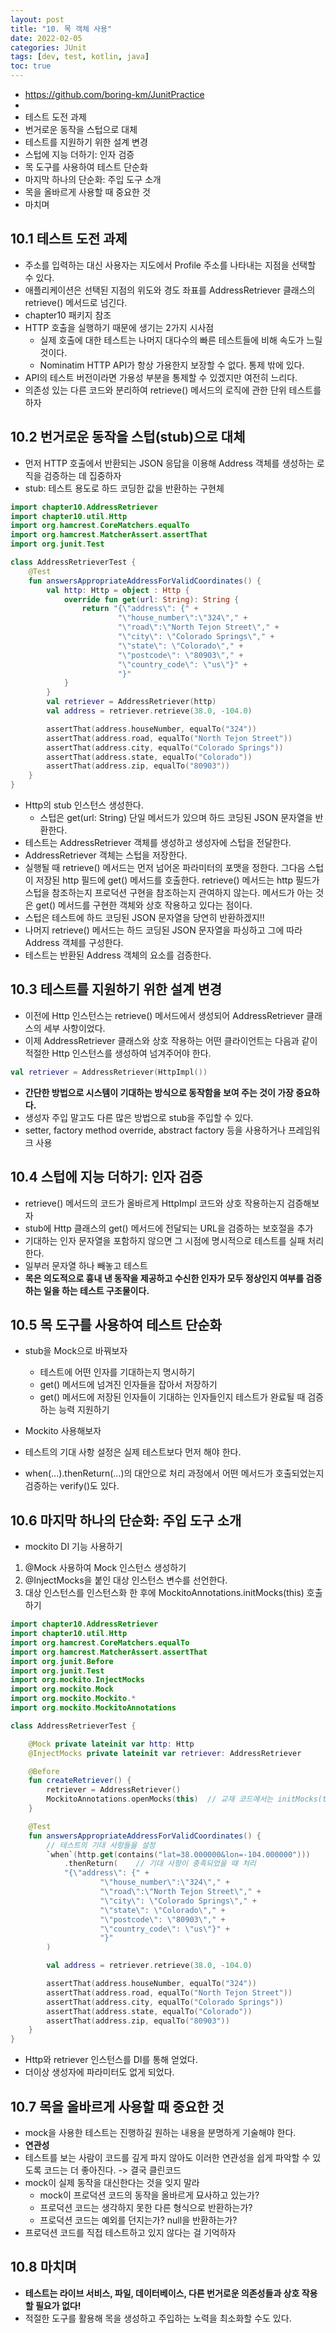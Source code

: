 ```yaml
---
layout: post
title: "10. 목 객체 사용"
date: 2022-02-05
categories: JUnit
tags: [dev, test, kotlin, java]
toc: true
---
```


- https://github.com/boring-km/JunitPractice
- 
- 테스트 도전 과제
- 번거로운 동작을 스텁으로 대체
- 테스트를 지원하기 위한 설계 변경
- 스텁에 지능 더하기: 인자 검증
- 목 도구를 사용하여 테스트 단순화
- 마지막 하나의 단순화: 주입 도구 소개
- 목을 올바르게 사용할 때 중요한 것
- 마치며

## 10.1 테스트 도전 과제
- 주소를 입력하는 대신 사용자는 지도에서 Profile 주소를 나타내는 지점을 선택할 수 있다.
- 애플리케이션은 선택된 지점의 위도와 경도 좌표를 AddressRetriever 클래스의 retrieve() 메서드로 넘긴다.
- chapter10 패키지 참조
- HTTP 호출을 실행하기 때문에 생기는 2가지 시사점
  - 실제 호출에 대한 테스트는 나머지 대다수의 빠른 테스트들에 비해 속도가 느릴 것이다.
  - Nominatim HTTP API가 항상 가용한지 보장할 수 없다. 통제 밖에 있다.
- API의 테스트 버전이라면 가용성 부분을 통제할 수 있겠지만 여전히 느리다.
- 의존성 있는 다른 코드와 분리하여 retrieve() 메서드의 로직에 관한 단위 테스트를 하자

## 10.2 번거로운 동작을 스텁(stub)으로 대체
- 먼저 HTTP 호출에서 반환되는 JSON 응답을 이용해 Address 객체를 생성하는 로직을 검증하는 데 집중하자
- stub: 테스트 용도로 하드 코딩한 값을 반환하는 구현체

```kotlin
import chapter10.AddressRetriever
import chapter10.util.Http
import org.hamcrest.CoreMatchers.equalTo
import org.hamcrest.MatcherAssert.assertThat
import org.junit.Test

class AddressRetrieverTest {
    @Test
    fun answersAppropriateAddressForValidCoordinates() {
        val http: Http = object : Http {
            override fun get(url: String): String {
                return "{\"address\": {" +
                        "\"house_number\":\"324\"," +
                        "\"road\":\"North Tejon Street\"," +
                        "\"city\": \"Colorado Springs\"," +
                        "\"state\": \"Colorado\"," +
                        "\"postcode\": \"80903\"," +
                        "\"country_code\": \"us\"}" +
                        "}"
            }
        }
        val retriever = AddressRetriever(http)
        val address = retriever.retrieve(38.0, -104.0)

        assertThat(address.houseNumber, equalTo("324"))
        assertThat(address.road, equalTo("North Tejon Street"))
        assertThat(address.city, equalTo("Colorado Springs"))
        assertThat(address.state, equalTo("Colorado"))
        assertThat(address.zip, equalTo("80903"))
    }
}
```

- Http의 stub 인스턴스 생성한다.
  - 스텁은 get(url: String) 단일 메서드가 있으며 하드 코딩된 JSON 문자열을 반환한다.
- 테스트는 AddressRetriever 객체를 생성하고 생성자에 스텁을 전달한다.
- AddressRetriever 객체는 스텁을 저장한다.
- 실행될 때 retrieve() 메서드는 먼저 넘어온 파라미터의 포맷을 정한다.
  그다음 스텁이 저장된 http 필드에 get() 메서드를 호출한다.
  retrieve() 메서드는 http 필드가 스텁을 참조하는지 프로덕션 구현을 참조하는지 관여하지 않는다.
  메서드가 아는 것은 get() 메서드를 구현한 객체와 상호 작용하고 있다는 점이다.
- 스텁은 테스트에 하드 코딩된 JSON 문자열을 당연히 반환하겠지!!
- 나머지 retrieve() 메서드는 하드 코딩된 JSON 문자열을 파싱하고 그에 따라 Address 객체를 구성한다.
- 테스트는 반환된 Address 객체의 요소를 검증한다.

## 10.3 테스트를 지원하기 위한 설계 변경
- 이전에 Http 인스턴스는 retrieve() 메서드에서 생성되어 AddressRetriever 클래스의 세부 사항이었다.
- 이제 AddressRetriever 클래스와 상호 작용하는 어떤 클라이언트는 다음과 같이 적절한 Http 인스턴스를 생성하여 넘겨주어야 한다.

```kotlin
val retriever = AddressRetriever(HttpImpl())
```

- **간단한 방법으로 시스템이 기대하는 방식으로 동작함을 보여 주는 것이 가장 중요하다.**
- 생성자 주입 말고도 다른 많은 방법으로 stub을 주입할 수 있다.
- setter, factory method override, abstract factory 등을 사용하거나 프레임워크 사용

## 10.4 스텁에 지능 더하기: 인자 검증
- retrieve() 메서드의 코드가 올바르게 HttpImpl 코드와 상호 작용하는지 검증해보자
- stub에 Http 클래스의 get() 메서드에 전달되는 URL을 검증하는 보호절을 추가
- 기대하는 인자 문자열을 포함하지 않으면 그 시점에 명시적으로 테스트를 실패 처리한다.
- 일부러 문자열 하나 빼놓고 테스트
- **목은 의도적으로 흉내 낸 동작을 제공하고 수신한 인자가 모두 정상인지 여부를 검증하는 일을 하는 테스트 구조물이다.**

## 10.5 목 도구를 사용하여 테스트 단순화
- stub을 Mock으로 바꿔보자
  - 테스트에 어떤 인자를 기대하는지 명시하기
  - get() 메서드에 넘겨진 인자들을 잡아서 저장하기
  - get() 메서드에 저장된 인자들이 기대하는 인자들인지 테스트가 완료될 때 검증하는 능력 지원하기
- Mockito 사용해보자

- 테스트의 기대 사항 설정은 실제 테스트보다 먼저 해야 한다.
- when(...).thenReturn(...)의 대안으로 처리 과정에서 어떤 메서드가 호출되었는지 검증하는 verify()도 있다.

## 10.6 마지막 하나의 단순화: 주입 도구 소개
- mockito DI 기능 사용하기
1. @Mock 사용하여 Mock 인스턴스 생성하기
2. @InjectMocks을 붙인 대상 인스턴스 변수를 선언한다.
3. 대상 인스턴스를 인스턴스화 한 후에 MockitoAnnotations.initMocks(this) 호출하기

```kotlin
import chapter10.AddressRetriever
import chapter10.util.Http
import org.hamcrest.CoreMatchers.equalTo
import org.hamcrest.MatcherAssert.assertThat
import org.junit.Before
import org.junit.Test
import org.mockito.InjectMocks
import org.mockito.Mock
import org.mockito.Mockito.*
import org.mockito.MockitoAnnotations

class AddressRetrieverTest {

    @Mock private lateinit var http: Http
    @InjectMocks private lateinit var retriever: AddressRetriever

    @Before
    fun createRetriever() {
        retriever = AddressRetriever()
        MockitoAnnotations.openMocks(this)  // 교재 코드에서는 initMocks(this)
    }

    @Test
    fun answersAppropriateAddressForValidCoordinates() {
        // 테스트의 기대 사항들을 설정
        `when`(http.get(contains("lat=38.000000&lon=-104.000000")))
            .thenReturn(    // 기대 사항이 충족되었을 때 처리
            "{\"address\": {" +
                    "\"house_number\":\"324\"," +
                    "\"road\":\"North Tejon Street\"," +
                    "\"city\": \"Colorado Springs\"," +
                    "\"state\": \"Colorado\"," +
                    "\"postcode\": \"80903\"," +
                    "\"country_code\": \"us\"}" +
                    "}"
        )

        val address = retriever.retrieve(38.0, -104.0)

        assertThat(address.houseNumber, equalTo("324"))
        assertThat(address.road, equalTo("North Tejon Street"))
        assertThat(address.city, equalTo("Colorado Springs"))
        assertThat(address.state, equalTo("Colorado"))
        assertThat(address.zip, equalTo("80903"))
    }
}
```

- Http와 retriever 인스턴스를 DI를 통해 얻었다.
- 더이상 생성자에 파라미터도 없게 되었다.

## 10.7 목을 올바르게 사용할 때 중요한 것
- mock을 사용한 테스트는 진행하길 원하는 내용을 분명하게 기술해야 한다.
- **연관성**
- 테스트를 보는 사람이 코드를 깊게 파지 않아도 이러한 연관성을 쉽게 파악할 수 있도록 코드는 더 좋아진다. -> 결국 클린코드
- mock이 실제 동작을 대신한다는 것을 잊지 말라
  - mock이 프로덕션 코드의 동작을 올바르게 묘사하고 있는가?
  - 프로덕션 코드는 생각하지 못한 다른 형식으로 반환하는가?
  - 프로덕션 코드는 예외를 던지는가? null을 반환하는가?
- 프로덕션 코드를 직접 테스트하고 있지 않다는 걸 기억하자

## 10.8 마치며
- **테스트는 라이브 서비스, 파일, 데이터베이스, 다른 번거로운 의존성들과 상호 작용할 필요가 없다!**
- 적절한 도구를 활용해 목을 생성하고 주입하는 노력을 최소화할 수도 있다.

